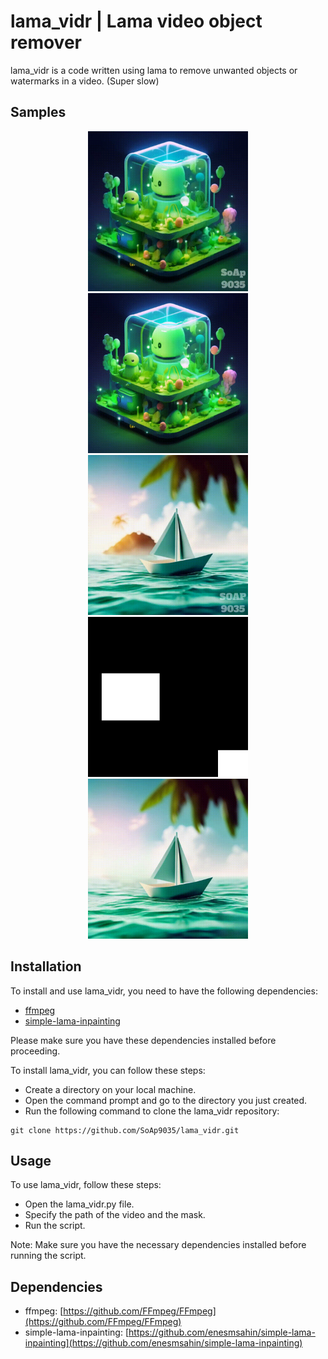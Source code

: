 # lama_vidr | Lama video object remover

lama_vidr is a code written using lama to remove unwanted objects or watermarks in a video. (Super slow)

## Samples

<div align="center">
  <img src="sample_videos/Samples for github/sample1.gif" width="256" height="256"/>
  <img src="sample_videos/Samples for github/sample1_fixed.gif" width="256" height="256"/>
</div>

<div align="center">
  <img src="sample_videos/Samples for github/sample2.gif" width="256" height="256"/>
  <img src="masks/mask14_768x768.png" width="256" height="256"/>
  <img src="sample_videos/Samples for github/sample2_fixed.gif" width="256" height="256"/>
</div>

## Installation

To install and use lama_vidr, you need to have the following dependencies:
- [ffmpeg](https://github.com/FFmpeg/FFmpeg)
- [simple-lama-inpainting](https://github.com/enesmsahin/simple-lama-inpainting)

Please make sure you have these dependencies installed before proceeding.

To install lama_vidr, you can follow these steps:
- Create a directory on your local machine.
- Open the command prompt and go to the directory you just created.
- Run the following command to clone the lama_vidr repository: 
```
git clone https://github.com/SoAp9035/lama_vidr.git
```

## Usage

To use lama_vidr, follow these steps:
- Open the lama_vidr.py file.
- Specify the path of the video and the mask.
- Run the script.

Note: Make sure you have the necessary dependencies installed before running the script.

## Dependencies

- ffmpeg: [https://github.com/FFmpeg/FFmpeg](https://github.com/FFmpeg/FFmpeg)
- simple-lama-inpainting: [https://github.com/enesmsahin/simple-lama-inpainting](https://github.com/enesmsahin/simple-lama-inpainting)
